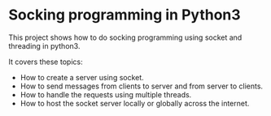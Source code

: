 # Socking programming in Python3
This project shows how to do socking programming using socket and threading in python3.

It covers these topics:  
* How to create a server using socket.
* How to send messages from clients to server and from server to clients.
* How to handle the requests using multiple threads.
* How to host the socket server locally or globally across the internet.